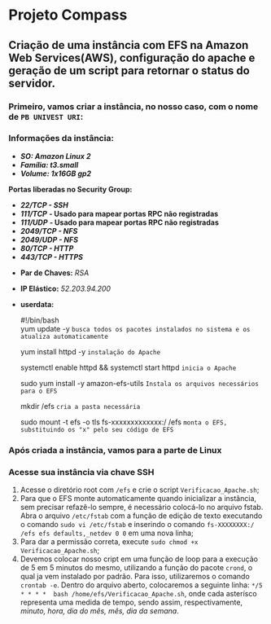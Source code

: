 # Projeto Compass
## Criação de uma instância com EFS na Amazon Web Services(AWS), configuração do apache e geração de um script para retornar o status do servidor.


### **Primeiro, vamos criar a instância, no nosso caso, com o nome de `PB UNIVEST URI`:**

### **Informações da instância:**

- _**SO: Amazon Linux 2**_
- _**Família: t3.small**_
- _**Volume: 1x16GB gp2**_


**Portas liberadas no Security Group:**
* _**22/TCP - SSH**_
* _**111/TCP**_ **- Usado para mapear portas RPC não registradas**
* _**111/UDP**_ **- Usado para mapear portas RPC não registradas**
* _**2049/TCP - NFS**_
* _**2049/UDP - NFS**_
* _**80/TCP - HTTP**_
* _**443/TCP - HTTPS**_
 
- **Par de Chaves:**
 _RSA_
 
- **IP Elástico:**
 _52.203.94.200_
 
 - **userdata:**
 
    #!/bin/bash  
    yum update -y `busca todos os pacotes instalados no sistema e os atualiza automaticamente`
    
    yum install httpd -y `instalação do Apache` 
    
    systemctl enable httpd && systemctl start httpd `inicia o Apache`
    
    sudo yum install -y amazon-efs-utils `Instala os arquivos necessários para o EFS`
    
    mkdir /efs  `cria a pasta necessária`
    
    sudo mount -t efs -o tls fs-xxxxxxxxxxxxx:/ /efs `monta o EFS, substituindo os "x" pelo seu código de EFS`
    
    
    
### **Após criada a instância, vamos para a parte de Linux**

### **Acesse sua instância via chave SSH**

1. Acesse o diretório root com `/efs` e crie o script `Verificacao_Apache.sh`;
2. Para que o EFS monte automaticamente quando inicializar a instância, sem precisar refazê-lo sempre, é necessário colocá-lo no arquivo fstab. Abra o arquivo `/etc/fstab` com a função de edição de texto executando o comando `sudo vi /etc/fstab` e inserindo o comando `fs-XXXXXXXX:/ /efs efs defaults,_netdev 0 0` em uma nova linha;
3. Para dar a permissão correta, execute `sudo chmod +x Verificacao_Apache.sh`;
4. Devemos colocar nosso cript em uma função de loop para a execução de 5 em 5 minutos do mesmo, utilizando a função do pacote `crond`, o qual ja vem instalado por padrão. Para isso, utilizaremos o comando `crontab -e`. Dentro do arquivo aberto, colocaremos a seguinte linha: `*/5 * * * *  bash /home/efs/Verificacao_Apache.sh`,
onde cada asterísco representa uma medida de tempo, sendo assim, respectivamente, _minuto, hora, dia do mês, mês, dia da semana_.




